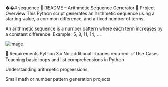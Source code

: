 ��#   s e q u e n c e 
 📘 README – Arithmetic Sequence Generator
🔢 Project Overview
This Python script generates an arithmetic sequence using a starting value, a common difference, and a fixed number of terms.

An arithmetic sequence is a number pattern where each term increases by a constant difference.
Example: 5, 8, 11, 14, ...

 ![image](https://github.com/user-attachments/assets/5851e888-81bc-4ac2-bd63-5ff3be407e95)



🧰 Requirements
Python 3.x
No additional libraries required.
✅ Use Cases
Teaching basic loops and list comprehensions in Python

Understanding arithmetic progressions

Small math or number pattern generation projects

 
